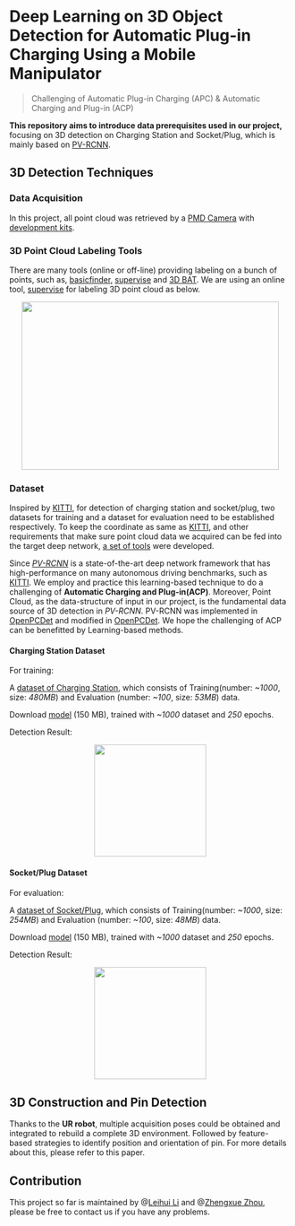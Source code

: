 # Deep Learning on 3D Object Detection for Automatic Plug-in Charging Using a Mobile Manipulator

> Challenging of Automatic Plug-in Charging (APC) & Automatic Charging and Plug-in (ACP)

**This repository aims to introduce data prerequisites used in our project,** focusing on 3D detection on Charging Station and Socket/Plug, which is mainly based on [PV-RCNN](https://github.com/open-mmlab/OpenPCDet).

## 3D Detection Techniques

### Data Acquisition

In this project, all point cloud was retrieved by a [PMD Camera](https://pmdtec.com/picofamily/monstar/) with [development kits](https://github.com/Gltina/PMD_Camera).

### 3D Point Cloud Labeling Tools

There are many tools (online or off-line) providing labeling on a bunch of points, such as, [basicfinder](https://www.basicfinder.com/en/), [supervise](https://supervise.ly/lidar-3d-cloud/) and [3D BAT](https://github.com/walzimmer/3d-bat).
We are using an online tool, [supervise](https://supervise.ly/lidar-3d-cloud/) for labeling 3D point cloud as below.

<p align="center">
  <img width="460" height="300" src="./images/supervise.gif">
</p>

### Dataset

Inspired by [KITTI](http://www.cvlibs.net/datasets/kitti/), for detection of charging station and socket/plug, two datasets for training and a dataset for evaluation need to be established respectively. To keep the coordinate as same as [KITTI](http://www.cvlibs.net/datasets/kitti/eval_object.php?obj_benchmark=3d), and other requirements that make sure point cloud data we acquired can be fed into the target deep network, [a set of tools](./tools) were developed.

Since *[PV-RCNN](https://openaccess.thecvf.com/content_CVPR_2020/html/Shi_PV-RCNN_Point-Voxel_Feature_Set_Abstraction_for_3D_Object_Detection_CVPR_2020_paper.html)* is a state-of-the-art deep network framework that has high-performance on many autonomous driving benchmarks, such as [KITTI](http://www.cvlibs.net/datasets/kitti/eval_object.php?obj_benchmark=3d). We employ and practice this learning-based technique to do a challenging of **Automatic Charging and Plug-in(ACP)**. Moreover, Point Cloud, as the data-structure of input in our project, is the fundamental data source of 3D detection in *PV-RCNN*. PV-RCNN was implemented in [OpenPCDet](https://github.com/open-mmlab/OpenPCDet) and modified in [OpenPCDet](https://github.com/Gltina/OpenPCDet). We hope the challenging of ACP can be benefitted by Learning-based methods.

#### **Charging Station Dataset**

For training:

A [dataset of Charging Station](https://drive.google.com/drive/folders/1Mts3K7f51GTvJlAWqqSl5bIP3-BD1Ghh?usp=sharing), which consists of Training(number: *~1000*, size: *480MB*) and Evaluation (number: *~100*, size: *53MB*) data.

Download [model](https://drive.google.com/file/d/1ic44aMHJlTgST7QMamVc5XcpHJH8JR67/view?usp=sharing) (150 MB), trained with *~1000* dataset and *250* epochs.

Detection Result:

<p align="center">
  <img width="" height="200" src="./images/ChargingStationDetection.gif"> </br>  
</p>

#### **Socket/Plug Dataset**

For evaluation:

A [dataset of Socket/Plug](https://drive.google.com/drive/folders/1rzPJ6BZGA8h2TIgAkqdqAQC_bGNGD6z7?usp=sharing), which consists of Training(number: *~1000*, size: *254MB*) and Evaluation (number: *~100*, size: *48MB*) data.

Download [model](https://drive.google.com/file/d/1freumTO3oX19fejeWbiZZ-qFK2nn3fBN/view?usp=sharing) (150 MB), trained with *~1000* dataset and *250* epochs.

Detection Result:

<p align="center">
<img width="" height="200" src="./images/SocketPlugin.gif">
</p>

## 3D Construction and Pin Detection

Thanks to the **UR robot**, multiple acquisition poses could be obtained and integrated to rebuild a complete 3D environment. Followed by feature-based strategies to identify position and orientation of pin. For more details about this, please refer to this paper.

## Contribution

This project so far is maintained by @[Leihui Li](https://github.com/Gltina) and @[Zhengxue Zhou](https://github.com/Zhengxuez), please be free to contact us if you have any problems.

